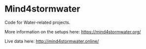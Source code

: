 # Mind4stormwater
Code for Water-related projects.

More information on the setups here: https://mind4stormwater.org/

Live data here: http://mind4stormwater.online/
